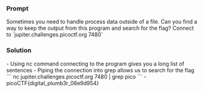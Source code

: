 <h3>Prompt</h3>
Sometimes you need to handle process data outside of a file. Can you find a way to keep the output from this program and search for the flag? Connect to `jupiter.challenges.picoctf.org 7480`

<h3>Solution</h3>
- Using nc command connecting to the program gives you a long list of sentences
- Piping the connection into grep allows us to search for the flag
```
nc jupiter.challenges.picoctf.org 7480 | grep pico
```
- picoCTF{digital_plumb3r_06e9d954}